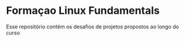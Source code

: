 # Formaçao Linux Fundamentals
Esse repositório contém os desafios de projetos propostos ao longo do curso